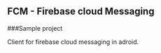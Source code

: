 ## FCM - Firebase cloud Messaging 
###Sample project

Client for firebase cloud messaging in adroid.
